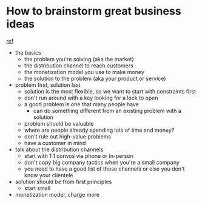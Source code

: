 # How to brainstorm great business ideas
[ref](https://www.indiehackers.com/post/how-to-brainstorm-great-business-ideas-ab51c3d51c)

- the basics
  - the problem you're solving (aka the market)
  - the distribution channel to reach customers
  - the monetization model you use to make money
  - the solution to the problem (aka your product or service)
- problem first, solution last
  - solution is the most flexible, so we want to start with constraints first
  - don't run around with a key looking for a lock to open
  - a good problem is one that many people have
    - can do something different from an existing problem with a solution
  - problem should be valuable
  - where are people already spending lots of time and money?
  - don't rule out high-value problems
  - have a customer in mind
- talk about the distribution channels
  - start with 1:1 convos via phone or in-person
  - don't copy big company tactics when you're a small company
  - you need to have a good list of those channels or else you don't know your clientele
- solution should be from first principles
  - start small
- monetization model, charge more